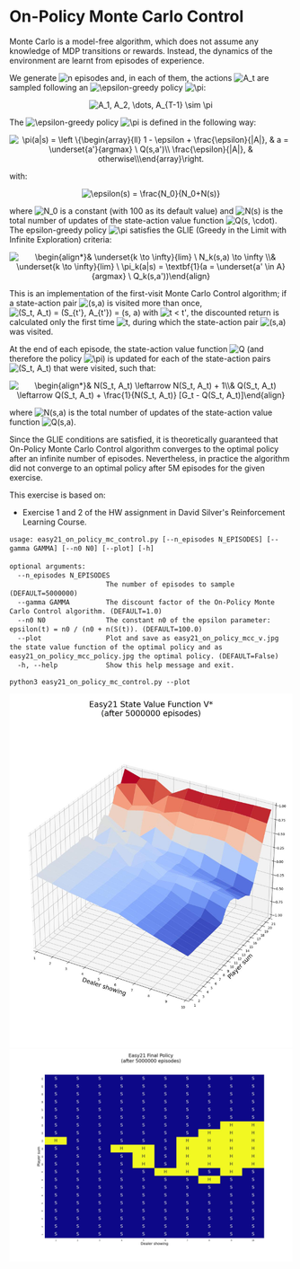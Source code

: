 <h1>On-Policy Monte Carlo Control</h1>

Monte Carlo is a model-free algorithm, which does not assume any knowledge of MDP transitions or rewards. Instead, the 
dynamics of the environment are learnt from episodes of experience.

We generate <img src="https://latex.codecogs.com/svg.image?n" title="n" /> episodes and, in each of them,  the actions
<img src="https://latex.codecogs.com/svg.image?A_t" title="A_t" /> are sampled following an 
<img src="https://latex.codecogs.com/svg.image?\epsilon" title="\epsilon" />-greedy policy <img src="https://latex.codecogs.com/svg.image?\pi" title="\pi" />:

<!---
A_1, A_2, \dots, A_{T-1} \sim \pi
--->
<p align="center">
<img src="https://latex.codecogs.com/svg.image?A_1,&space;A_2,&space;\dots,&space;A_{T-1}&space;\sim&space;\pi" title="A_1, A_2, \dots, A_{T-1} \sim \pi" />
</p>

The <img src="https://latex.codecogs.com/svg.image?\epsilon" title="\epsilon" />-greedy policy <img src="https://latex.codecogs.com/svg.image?\pi" title="\pi" />
is defined in the following way:

<!---
\pi(a|s) = \left \{\begin{array}{ll}
     1 - \epsilon + \frac{\epsilon}{|A|}, & a = \underset{a'}{argmax} \ Q(s,a')\\
     \frac{\epsilon}{|A|}, & otherwise\\
\end{array}\right.
--->
<p align="center">
<img src="https://latex.codecogs.com/svg.image?\pi(a|s)&space;=&space;\left&space;\{\begin{array}{ll}&space;&space;&space;&space;&space;1&space;-&space;\epsilon&space;&plus;&space;\frac{\epsilon}{|A|},&space;&&space;a&space;=&space;\underset{a'}{argmax}&space;\&space;Q(s,a')\\&space;&space;&space;&space;&space;\frac{\epsilon}{|A|},&space;&&space;otherwise\\\end{array}\right." title="\pi(a|s) = \left \{\begin{array}{ll} 1 - \epsilon + \frac{\epsilon}{|A|}, & a = \underset{a'}{argmax} \ Q(s,a')\\ \frac{\epsilon}{|A|}, & otherwise\\\end{array}\right." />
</p>

with:

<!---
\epsilon(s) = \frac{N_0}{N_0+N(s)}
--->
<p align="center">
<img src="https://latex.codecogs.com/svg.image?\epsilon(s)&space;=&space;\frac{N_0}{N_0&plus;N(s)}" title="\epsilon(s) = \frac{N_0}{N_0+N(s)}" />
</p>

where <img src="https://latex.codecogs.com/svg.image?N_0" title="N_0" /> is a constant (with 100 as its default value)
and <img src="https://latex.codecogs.com/svg.image?N(s)" title="N(s)" /> is the total number of updates of the 
state-action value function <img src="https://latex.codecogs.com/svg.image?Q(s,&space;\cdot)" title="Q(s, \cdot)" />.
The epsilon-greedy policy <img src="https://latex.codecogs.com/svg.image?\pi" title="\pi" /> satisfies the GLIE (Greedy 
in the Limit with Infinite Exploration) criteria:

<!---
\begin{align*}
& \underset{k \to \infty}{lim} \ N_k(s,a) \to \infty \\
& \underset{k \to \infty}{lim} \ \pi_k(a|s) = \textbf{1}(a = \underset{a' \in A}{argmax} \ Q_k(s,a'))
\end{align}
--->

<p align="center">
<img src="https://latex.codecogs.com/svg.image?\begin{align*}&&space;\underset{k&space;\to&space;\infty}{lim}&space;\&space;N_k(s,a)&space;\to&space;\infty&space;\\&&space;\underset{k&space;\to&space;\infty}{lim}&space;\&space;\pi_k(a|s)&space;=&space;\textbf{1}(a&space;=&space;\underset{a'&space;\in&space;A}{argmax}&space;\&space;Q_k(s,a'))\end{align}" title="\begin{align*}& \underset{k \to \infty}{lim} \ N_k(s,a) \to \infty \\& \underset{k \to \infty}{lim} \ \pi_k(a|s) = \textbf{1}(a = \underset{a' \in A}{argmax} \ Q_k(s,a'))\end{align}" />
</p>

This is an implementation of the first-visit Monte Carlo Control algorithm; if a state-action pair <img src="https://latex.codecogs.com/svg.image?(s,a)" title="(s,a)" />
is visited more than once, <img src="https://latex.codecogs.com/svg.image?(S_t,&space;A_t)&space;=&space;(S_{t'},&space;A_{t'})&space;=&space;(s,&space;a)" title="(S_t, A_t) = (S_{t'}, A_{t'}) = (s, a)" />
with <img src="https://latex.codecogs.com/svg.image?t&space;<&space;t'" title="t < t'" />, the discounted return is calculated
only the first time <img src="https://latex.codecogs.com/svg.image?t" title="t" />, during which the state-action pair 
<img src="https://latex.codecogs.com/svg.image?(s,a)" title="(s,a)" /> was visited. 

At the end of each episode, the state-action value function <img src="https://latex.codecogs.com/svg.image?Q" title="Q" />
(and therefore the policy <img src="https://latex.codecogs.com/svg.image?\pi" title="\pi" />) is updated for each of the
state-action pairs <img src="https://latex.codecogs.com/svg.image?(S_t,&space;A_t)" title="(S_t, A_t)" /> 
that were visited, such that:

<!---
\begin{align*}
& N(S_t, A_t) \leftarrow N(S_t, A_t) + 1\\
& Q(S_t, A_t) \leftarrow Q(S_t, A_t) + \frac{1}{N(S_t, A_t)} [G_t - Q(S_t, A_t)]
\end{align}
--->

<p align="center">
<img src="https://latex.codecogs.com/svg.image?\begin{align*}&&space;N(S_t,&space;A_t)&space;\leftarrow&space;N(S_t,&space;A_t)&space;&plus;&space;1\\&&space;Q(S_t,&space;A_t)&space;\leftarrow&space;Q(S_t,&space;A_t)&space;&plus;&space;\frac{1}{N(S_t,&space;A_t)}&space;[G_t&space;-&space;Q(S_t,&space;A_t)]\end{align}" title="\begin{align*}& N(S_t, A_t) \leftarrow N(S_t, A_t) + 1\\& Q(S_t, A_t) \leftarrow Q(S_t, A_t) + \frac{1}{N(S_t, A_t)} [G_t - Q(S_t, A_t)]\end{align}" />
</p>

where <img src="https://latex.codecogs.com/svg.image?N(s,a)" title="N(s,a)" /> is the total number of updates of the 
state-action value function <img src="https://latex.codecogs.com/svg.image?Q(s,a)" title="Q(s,a)" />.

Since the GLIE conditions are satisfied, it is theoretically guaranteed that On-Policy Monte Carlo Control algorithm
converges to the optimal policy after an infinite number of episodes. Nevertheless, in practice the algorithm did not 
converge to an optimal policy after 5M episodes for the given exercise.

This exercise is based on:
- Exercise 1 and 2 of the HW assignment in David Silver's Reinforcement Learning Course.

```commandline
usage: easy21_on_policy_mc_control.py [--n_episodes N_EPISODES] [--gamma GAMMA] [--n0 N0] [--plot] [-h]

optional arguments:
  --n_episodes N_EPISODES
                        The number of episodes to sample (DEFAULT=5000000)
  --gamma GAMMA         The discount factor of the On-Policy Monte Carlo Control algorithm. (DEFAULT=1.0)
  --n0 N0               The constant n0 of the epsilon parameter: epsilon(t) = n0 / (n0 + n(S(t)). (DEFAULT=100.0)
  --plot                Plot and save as easy21_on_policy_mcc_v.jpg the state value function of the optimal policy and as easy21_on_policy_mcc_policy.jpg the optimal policy. (DEFAULT=False)
  -h, --help            Show this help message and exit.
```

```commandline
python3 easy21_on_policy_mc_control.py --plot
```

<p align="center">
<img src="easy21_on_policy_mcc_v.jpg">
<img src="easy21_on_policy_mcc_policy.jpg">
</p>
